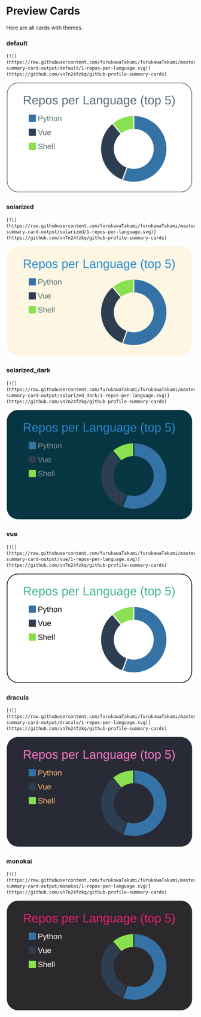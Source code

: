 
# Preview Cards

Here are all cards with themes.


### default


```
[![](https://raw.githubusercontent.com/furukawaTakumi/furukawaTakumi/master/profile-summary-card-output/default/1-repos-per-language.svg)](https://github.com/vn7n24fzkq/github-profile-summary-cards)
```
![](https://raw.githubusercontent.com/furukawaTakumi/furukawaTakumi/master/profile-summary-card-output/default/1-repos-per-language.svg)


### solarized


```
[![](https://raw.githubusercontent.com/furukawaTakumi/furukawaTakumi/master/profile-summary-card-output/solarized/1-repos-per-language.svg)](https://github.com/vn7n24fzkq/github-profile-summary-cards)
```
![](https://raw.githubusercontent.com/furukawaTakumi/furukawaTakumi/master/profile-summary-card-output/solarized/1-repos-per-language.svg)


### solarized_dark


```
[![](https://raw.githubusercontent.com/furukawaTakumi/furukawaTakumi/master/profile-summary-card-output/solarized_dark/1-repos-per-language.svg)](https://github.com/vn7n24fzkq/github-profile-summary-cards)
```
![](https://raw.githubusercontent.com/furukawaTakumi/furukawaTakumi/master/profile-summary-card-output/solarized_dark/1-repos-per-language.svg)


### vue


```
[![](https://raw.githubusercontent.com/furukawaTakumi/furukawaTakumi/master/profile-summary-card-output/vue/1-repos-per-language.svg)](https://github.com/vn7n24fzkq/github-profile-summary-cards)
```
![](https://raw.githubusercontent.com/furukawaTakumi/furukawaTakumi/master/profile-summary-card-output/vue/1-repos-per-language.svg)


### dracula


```
[![](https://raw.githubusercontent.com/furukawaTakumi/furukawaTakumi/master/profile-summary-card-output/dracula/1-repos-per-language.svg)](https://github.com/vn7n24fzkq/github-profile-summary-cards)
```
![](https://raw.githubusercontent.com/furukawaTakumi/furukawaTakumi/master/profile-summary-card-output/dracula/1-repos-per-language.svg)


### monokai


```
[![](https://raw.githubusercontent.com/furukawaTakumi/furukawaTakumi/master/profile-summary-card-output/monokai/1-repos-per-language.svg)](https://github.com/vn7n24fzkq/github-profile-summary-cards)
```
![](https://raw.githubusercontent.com/furukawaTakumi/furukawaTakumi/master/profile-summary-card-output/monokai/1-repos-per-language.svg)

